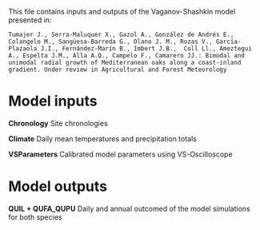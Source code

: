 This file contains inputs and outputs of the Vaganov-Shashkin model presented in:

```Tumajer J., Serra-Maluquer X., Gazol A., González de Andrés E., Colangelo M., Sangüesa-Barreda G., Olano J. M., Rozas V., García-Plazaola J.I., Fernández-Marín B., Imbert J.B.,  Coll Ll., Ameztegui A., Espelta J.M., Alla A.Q., Campelo F., Camarero JJ.: Bimodal and unimodal radial growth of Mediterranean oaks along a coast-inland gradient. Under review in Agricultural and Forest Meteorology```

# Model inputs
**Chronology**
Site chronologies

**Climate**
Daily mean temperatures and precipitation totals

**VSParameters**
Calibrated model parameters using VS-Oscilloscope

# Model outputs
**QUIL + QUFA_QUPU**
Daily and annual outcomed of the model simulations for both species
